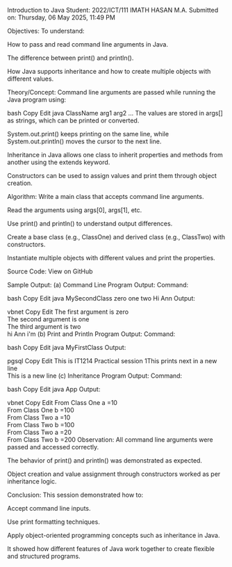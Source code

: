 Introduction to Java
Student: 2022/ICT/111 IMATH HASAN M.A.
Submitted on: Thursday, 06 May 2025, 11:49 PM

Objectives:
To understand:

How to pass and read command line arguments in Java.

The difference between print() and println().

How Java supports inheritance and how to create multiple objects with different values.

 Theory/Concept:
Command line arguments are passed while running the Java program using:

bash
Copy
Edit
java ClassName arg1 arg2 ...
The values are stored in args[] as strings, which can be printed or converted.

System.out.print() keeps printing on the same line, while System.out.println() moves the cursor to the next line.

Inheritance in Java allows one class to inherit properties and methods from another using the extends keyword.

Constructors can be used to assign values and print them through object creation.

 Algorithm:
Write a main class that accepts command line arguments.

Read the arguments using args[0], args[1], etc.

Use print() and println() to understand output differences.

Create a base class (e.g., ClassOne) and derived class (e.g., ClassTwo) with constructors.

Instantiate multiple objects with different values and print the properties.

Source Code:
View on GitHub

 Sample Output:
(a) Command Line Program Output:
Command:

bash
Copy
Edit
java MySecondClass zero one two Hi Ann
Output:

vbnet
Copy
Edit
The first argument is zero  
The second argument is one  
The third argument is two  
hi Ann i'm
(b) Print and Println Program Output:
Command:

bash
Copy
Edit
java MyFirstClass
Output:

pgsql
Copy
Edit
This is IT1214 Practical session 1This prints next in a new line  
This is a new line
(c) Inheritance Program Output:
Command:

bash
Copy
Edit
java App
Output:

vbnet
Copy
Edit
From Class One a =10  
From Class One b =100  
From Class Two a =10  
From Class Two b =100  
From Class Two a =20  
From Class Two b =200
 Observation:
All command line arguments were passed and accessed correctly.

The behavior of print() and println() was demonstrated as expected.

Object creation and value assignment through constructors worked as per inheritance logic.

 Conclusion:
This session demonstrated how to:

Accept command line inputs.

Use print formatting techniques.

Apply object-oriented programming concepts such as inheritance in Java.

It showed how different features of Java work together to create flexible and structured programs.
